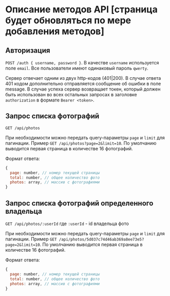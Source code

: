 # Описание методов API [страница будет обновляться по мере добавления методов]

## Авторизация

`POST /auth { username, password }`. В качестве `username` используется поле `email`. Все пользователи имеют одинаковый пароль `qwerty`.

Сервер отвечает одним из двух http-кодов (401|200). В случае ответа 401 кодом дополнительно отправляется сообщение об ошибки в поле message. В случае успеха сервер возвращает токен, который должен быть использован во всех остальных запросах в заголовке `authorization` в формате `Bearer <token>`.

## Запрос списка фотографий

`GET /api/photos`

При необходимости можно передать query-параметры `page` и `limit` для пагинации. Пример `GET /api/photos?page=2&limit=10`. По умолчанию выводится первая страница в количестве 16 фотографий.

Формат ответа:

```javascript
{
  page: number, // номер текущей страницы
  total: number, // общее количество фото
  photos: array, // массив с фотографиями
}
```

## Запрос списка фотографий определенного владельца

`GET /api/photos/:userId` где `:userId` - id владельца фото

При необходимости можно передать query-параметры `page` и `limit` для пагинации. Пример `GET /api/photos/5d037c74d46ab369a8ee73e5?page=2&limit=10`. По умолчанию выводится первая страница в количестве 16 фотографий.

Формат ответа:

```javascript
{
  page: number, // номер текущей страницы
  total: number, // общее количество фото
  photos: array, // массив с фотографиями
}
```